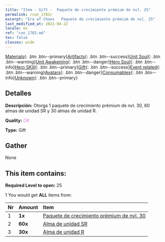 ```yaml
---
title: "Item - Gift -  Paquete de crecimiento prémium de nvl. 25"
permalink: /con_1783/
excerpt: "Era of Chaos   Paquete de crecimiento prémium de nvl. 25"
last_modified_at: 2021-04-22
locale: es
ref: "con_1783.md"
toc: false
classes: wide
---
```

 [Materials](/ItemsES/){: .btn .btn--primary}[Artifacts](/ItemsES/Artifacts/){: .btn .btn--success}[Unit Soul](/ItemsES/UnitSoul/){: .btn .btn--warning}[Unit Awakening](/ItemsES/UnitAwakening/){: .btn .btn--danger}[Hero Soul](/ItemsES/HeroSoul/){: .btn .btn--info}[Hero SKill](/ItemsES/HeroSkill/){: .btn .btn--primary}[Gift](/ItemsES/Gift/){: .btn .btn--success}[Event related](/ItemsES/Events/){: .btn .btn--warning}[Avatars](/ItemsES/Avatars/){: .btn .btn--danger}[Consumables](/ItemsES/Consumables/){: .btn .btn--info}[Unknown](/ItemsES/Unknown/){: .btn .btn--primary}

## Detalles
 **Descripción:** Otorga 1 paquete de crecimiento prémium de nvl. 30, 60 almas de unidad SR y 30 almas de unidad R.

 **Quality:** <span style="color: #DA70D6">OK</span>

 **Type:** Gift

## Gather

  None

## This item contains:

 **Required Level to open:** 25

 1 You would get **ALL** items  from:

  | Nr | Amount |     Item    |
  |:---|:-------|:------------|
  | 1 |  **1x** | [ Paquete de crecimiento prémium de nvl. 30](/es/Items/con_1784/) |  | 
  | 2 |  **60x** | [Alma de unidad SR](/es/Items/con_534/) |  | 
  | 3 |  **30x** | [Alma de unidad R](/es/Items/con_533/) |  | 
